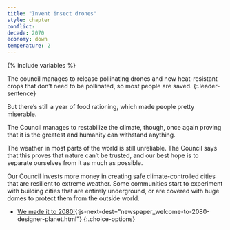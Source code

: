 ```yaml
---
title: "Invent insect drones"
style: chapter
conflict: 
decade: 2070
economy: down
temperature: 2
---
```


{% include variables %}

The council manages to release pollinating drones and new heat-resistant crops that don’t need to be pollinated, so most people are saved. 
{:.leader-sentence}

But there’s still a year of food rationing, which made people pretty miserable.

The Council manages to restabilize the climate, though, once again proving that it is the greatest and humanity can withstand anything.

The weather in most parts of the world is still unreliable. The Council says that this proves that nature can’t be trusted, and our best hope is to separate ourselves from it as much as possible.

Our Council invests more money in creating safe climate-controlled cities that are resilient to extreme weather. Some communities start to experiment with building cities that are entirely underground, or are covered with huge domes to protect them from the outside world.

- [We made it to 2080!](part-page_2080.html){:js-next-dest="newspaper_welcome-to-2080-designer-planet.html"}
{:.choice-options}
